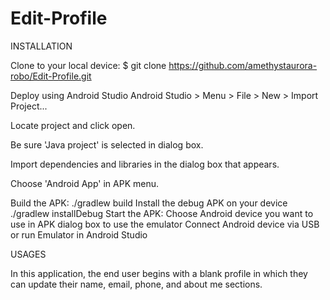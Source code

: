 # Edit-Profile

INSTALLATION

Clone to your local device:
$ git clone https://github.com/amethystaurora-robo/Edit-Profile.git

Deploy using Android Studio
Android Studio > Menu > File > New > Import Project...

Locate project and click open.

Be sure 'Java project' is selected in dialog box.

Import dependencies and libraries in the dialog box that appears.

Choose 'Android App' in APK menu.

Build the APK: ./gradlew build
Install the debug APK on your device ./gradlew installDebug
Start the APK: 
Choose Android device you want to use in APK dialog box to use the emulator
Connect Android device via USB or run Emulator in Android Studio

USAGES

In this application, the end user begins with a blank profile in which they can update their name, email, phone, and about me sections.
